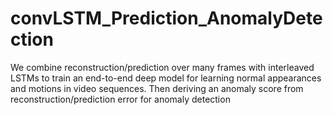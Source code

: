 # convLSTM_Prediction_AnomalyDetection
We combine reconstruction/prediction over many frames with interleaved LSTMs to train an end-to-end deep model 
for learning normal appearances and motions in video sequences. Then deriving an anomaly score from 
reconstruction/prediction error for anomaly detection
